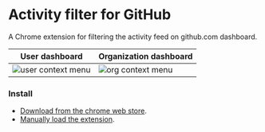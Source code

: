 # Activity filter for GitHub

A Chrome extension for filtering the activity feed on github.com dashboard.

|User dashboard|Organization dashboard|
|--|--|
|![user context menu](https://user-images.githubusercontent.com/1153134/45001478-583d3c80-af9b-11e8-93bd-c0b1942d413c.png)|![org context menu](https://user-images.githubusercontent.com/1153134/45001513-9aff1480-af9b-11e8-9585-21873f8b0cf3.png)|

### Install

- [Download from the chrome web store](https://chrome.google.com/webstore/detail/pcnaddhmngnnpookfhhamkelhhakimdg).
- [Manually load the extension](https://github.com/muan/github-gmail#the-mu-an-might-steal-all-my-data-so-i-want-to-manually-load-it-way-for-chrome).
